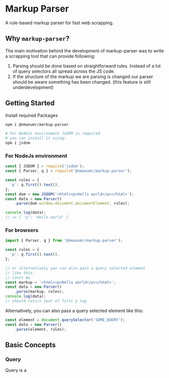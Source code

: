 # Markup Parser
A rule-based markup parser for fast web scrapping.

## Why `markup-parser`?
The main motivation behind the development of markup-parser
was to write a scrapping tool that can provide following:

1. Parsing should be done based on straightforward rules.
Instead of a lot of query selectors all spread across the JS code.
2. If the structure of the markup we are parsing is changed our parser
should be aware something has been changed. (this feature is still underdevelopment)


## Getting Started

Install required Packages

```bash
npm i @nmanumr/markup-parser

# For NodeJs environment JsDOM is required
# you can install it using:
npm i jsdom
```

### For NodeJs environment
```js
const { JSDOM } = require('jsdom');
const { Parser, q } = require('@nmanumr/markup-parser');

const rules = {
  'p': q.first().text(),
};
const dom = new JSDOM('<html><p>Hello world</p></html>');
const data = new Parser()
    .parse(dom.window.document.documentElement, rules);

console.log(data);
// => { 'p': 'Hello world' }
```

### For browsers
```js
import { Parser, q } from '@nmanumr/markup-parser');

const rules = {
  'p': q.first().text(),
};

// or alternatively you can also pass a query selected element
// like this: 
// const ma
const markup = '<html><p>Hello world</p></html>';
const data = new Parser()
    .parse(markup, rules);
console.log(data);
// should return text of first p tag
```

Alternatively, you can also pass a query selected element like this:
```js
const element = document.querySelector('SOME_QUERY');
const data = new Parser()
    .parse(element, rules);
```

## Basic Concepts

### Query
Query is a 

